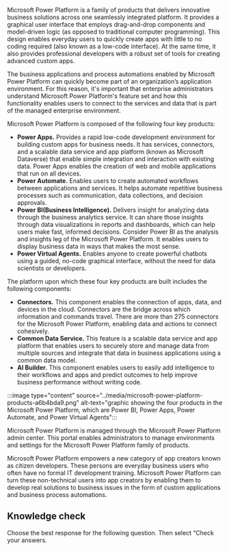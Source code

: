 Microsoft Power Platform is a family of products that delivers innovative business solutions across one seamlessly integrated platform. It provides a graphical user interface that employs drag-and-drop components and model-driven logic (as opposed to traditional computer programming). This design enables everyday users to quickly create apps with little to no coding required (also known as a low-code interface). At the same time, it also provides professional developers with a robust set of tools for creating advanced custom apps.

The business applications and process automations enabled by Microsoft Power Platform can quickly become part of an organization’s application environment. For this reason, it's important that enterprise administrators understand Microsoft Power Platform's feature set and how this functionality enables users to connect to the services and data that is part of the managed enterprise environment.

Microsoft Power Platform is composed of the following four key products:<br>

 -  **Power Apps.** Provides a rapid low-code development environment for building custom apps for business needs. It has services, connectors, and a scalable data service and app platform (known as Microsoft Dataverse) that enable simple integration and interaction with existing data. Power Apps enables the creation of web and mobile applications that run on all devices.<br>
 -  **Power Automate.** Enables users to create automated workflows between applications and services. It helps automate repetitive business processes such as communication, data collections, and decision approvals.<br>
 -  **Power BI(Business Intelligence).** Delivers insight for analyzing data through the business analytics service. It can share those insights through data visualizations in reports and dashboards, which can help users make fast, informed decisions. Consider Power BI as the analysis and insights leg of the Microsoft Power Platform. It enables users to display business data in ways that makes the most sense.
 -  **Power Virtual Agents.** Enables anyone to create powerful chatbots using a guided, no-code graphical interface, without the need for data scientists or developers.

The platform upon which these four key products are built includes the following components:<br>

 -  **Connectors.** This component enables the connection of apps, data, and devices in the cloud. Connectors are the bridge across which information and commands travel. There are more than 275 connectors for the Microsoft Power Platform, enabling data and actions to connect cohesively.
 -  **Common Data Service.** This feature is a scalable data service and app platform that enables users to securely store and manage data from multiple sources and integrate that data in business applications using a common data model.
 -  **AI Builder.** This component enables users to easily add intelligence to their workflows and apps and predict outcomes to help improve business performance without writing code.

:::image type="content" source="../media/microsoft-power-platform-products-a6b4bda9.png" alt-text="graphic showing the four products in the Microsoft Power Platform, which are Power BI, Power Apps, Power Automate, and Power Virtual Agents":::


Microsoft Power Platform is managed through the Microsoft Power Platform admin center. This portal enables administrators to manage environments and settings for the Microsoft Power Platform family of products.

Microsoft Power Platform empowers a new category of app creators known as citizen developers. These persons are everyday business users who often have no formal IT development training. Microsoft Power Platform can turn these non-technical users into app creators by enabling them to develop real solutions to business issues in the form of custom applications and business process automations.

## Knowledge check

Choose the best response for the following question. Then select “Check your answers.